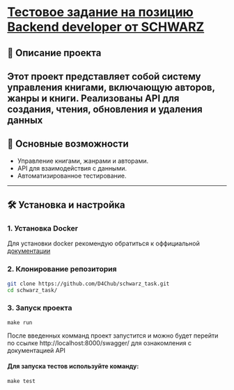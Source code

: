# [Тестовое задание на позицию Backend developer от SCHWARZ](https://docs.google.com/document/d/1kINa-PhocpkO9bTU_EVRajY-jMq5g77wW3HbIEqF6K4/edit?pli=1&tab=t.0)

## 📖 Описание проекта
Этот проект представляет собой систему управления книгами, включающую авторов, жанры и книги. Реализованы API для создания, чтения, обновления и удаления данных
---

## 🚀 Основные возможности
- Управление книгами, жанрами и авторами.
- API для взаимодействия с данными.
- Автоматизированное тестирование.

---

## 🛠️ Установка и настройка

### 1. Установка Docker 

Для установки docker рекомендую обратиться к оффициальной [документации](https://docs.docker.com/) 

### 2. Клонирование репозитория
```bash
git clone https://github.com/D4Chub/schwarz_task.git
cd schwarz_task/
```

### 3. Запуск проекта

```
make run
```



После введенных комманд проект запустится и можно будет перейти по ссылке http://localhost:8000/swagger/ для ознакомления с документацией API



#### Для запуска тестов используйте команду:

```
make test
```